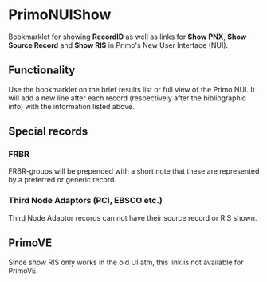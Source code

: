 # PrimoNUIShow
Bookmarklet for showing **RecordID** as well as links for **Show PNX**,
**Show Source Record** and **Show RIS**  in Primo's New User Interface (NUI).

## Functionality
Use the bookmarklet on the brief results list or full view of the Primo NUI.
It will add a new line after each record (respectively after the bibliographic
info) with the information listed above.

## Special records

### FRBR
FRBR-groups will be prepended with a short note that these are represented by
a preferred or generic record.

### Third Node Adaptors (PCI, EBSCO etc.)
Third Node Adaptor records can not have their source record or RIS shown.

## PrimoVE

Since show RIS only works in the old UI atm, this link is not available for
PrimoVE.
